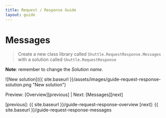 ```yaml
---
title: Request / Response Guide
layout: guide
---
```

<script src="{{ site.baseurl }}/assets/js/guide-request-response.js"></script>
<script>shuttle.guideData.selectedItemName = 'guide-request-response-messages'</script>
# Messages

> Create a new class library called `Shuttle.RequestResponse.Messages` with a solution called `Shuttle.RequestResponse`

**Note**: remember to change the *Solution name*.

![New solution]({{ site.baseurl }}/assets/images/guide-request-response-solution.png "New solution")

Preview: [Overview][previous] | Next: [Messages][next]

[previous]: {{ site.baseurl }}/guide-request-response-overview
[next]: {{ site.baseurl }}/guide-request-response-messages
